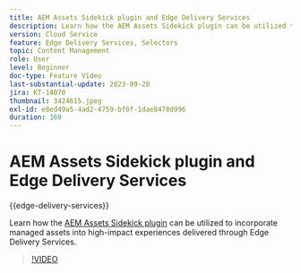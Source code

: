 ```yaml
---
title: AEM Assets Sidekick plugin and Edge Delivery Services
description: Learn how the AEM Assets Sidekick plugin can be utilized to incorporate managed assets into high-impact experiences delivered through Edge Delivery Services.
version: Cloud Service
feature: Edge Delivery Services, Selectors
topic: Content Management
role: User
level: Beginner
doc-type: Feature Video
last-substantial-update: 2023-09-28
jira: KT-14070
thumbnail: 3424615.jpeg
exl-id: e8ed49a5-4ad2-4759-bf0f-1dae8478d996
duration: 160
---
```

# AEM Assets Sidekick plugin and Edge Delivery Services

{{edge-delivery-services}}

Learn how the [AEM Assets Sidekick plugin](https://www.hlx.live/developer/configuring-aem-assets-sidekick-plugin) can be utilized to incorporate managed assets into high-impact experiences delivered through Edge Delivery Services.

>[!VIDEO](https://video.tv.adobe.com/v/3424615/?learn=on)
